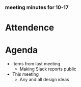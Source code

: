 ### meeting minutes for 10-17

# Attendence

# Agenda
- Items from last meeting
  - Making Slack reports public
- This meeting
  - Any and all design ideas